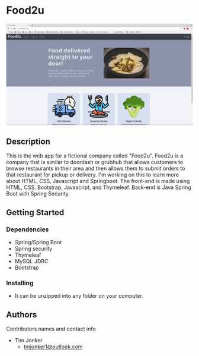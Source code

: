 # Food2u

![screenshot of program](https://github.com/tmjonker/food2u/blob/master/images/home.png)

## Description

This is the web app for a fictional company called "Food2u".  Food2u is a company that is similar to doordash or grubhub that allows customers to browse restaurants
in their area and then allows them to submit orders to that restaurant for pickup or delivery.  I'm working on this to learn more about HTML, CSS, Javascript and Springboot.
The front-end is made using HTML, CSS, Bootstrap, Javascript, and Thymeleaf.  Back-end is Java Spring Boot with Spring Security.


## Getting Started

### Dependencies

* Spring/Spring Boot
* Spring security
* Thymeleaf
* MySQL JDBC
* Bootstrap

### Installing

* It can be unzipped into any folder on your computer.

## Authors

Contributors names and contact info

* Tim Jonker
  - tmjonker1@outlook.com
